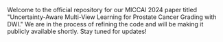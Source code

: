 Welcome to the official repository for our MICCAI 2024 paper titled "Uncertainty-Aware Multi-View Learning for Prostate Cancer Grading with DWI." We are in the process of refining the code and will be making it publicly available shortly. Stay tuned for updates!

